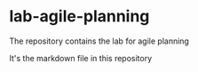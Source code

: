 # lab-agile-planning
The repository contains the lab for agile planning

It's the markdown file in this repository
